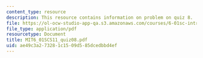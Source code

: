 ```yaml
---
content_type: resource
description: This resource contains information on problem on quiz 8.
file: https://ol-ocw-studio-app-qa.s3.amazonaws.com/courses/6-01sc-introduction-to-electrical-engineering-and-computer-science-i-spring-2011/ae49c3a273281c1509d585dcedbbd4ef_MIT6_01SCS11_quiz08.pdf
file_type: application/pdf
resourcetype: Document
title: MIT6_01SCS11_quiz08.pdf
uid: ae49c3a2-7328-1c15-09d5-85dcedbbd4ef
---
```

